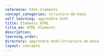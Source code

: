```yaml
---
reference: html-elements
concept_categories: structure-de-base
self_learning: apprendre-html
title: Éléments HTML
title_en: HTML Elements
description:
learning_order:
directory: apprendre-html/structure-de-base
layout: concepts
---
```

